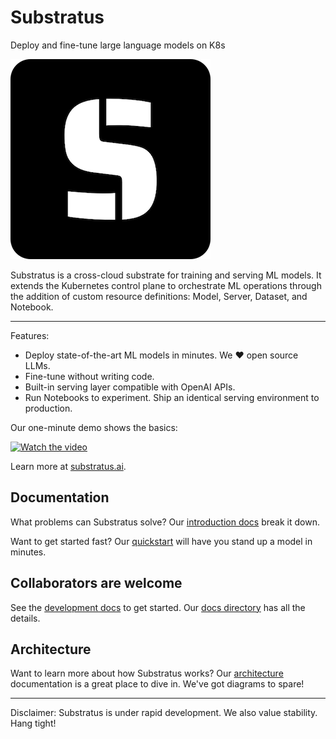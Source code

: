 # Substratus

Deploy and fine-tune large language models on K8s

[![Substratus.AI](../assets/ssai-logo.png "Substratus.AI")](https://www.substratus.ai)

Substratus is a cross-cloud substrate for training and serving ML models. It
extends the Kubernetes control plane to orchestrate ML operations through the
addition of custom resource definitions: Model, Server, Dataset, and Notebook.

---

Features:

* Deploy state-of-the-art ML models in minutes. We ❤️ open source LLMs.
* Fine-tune without writing code.
* Built-in serving layer compatible with OpenAI APIs.
* Run Notebooks to experiment. Ship an identical serving environment to production.

Our one-minute demo shows the basics:

[![Watch the video](https://img.youtube.com/vi/CLyXKJHIQ6A/hq2.jpg)](https://youtu.be/CLyXKJHIQ6A)

Learn more at [substratus.ai](https://www.substratus.ai).

## Documentation

What problems can Substratus solve? Our
[introduction docs](https://www.substratus.ai/docs) break it down.

Want to get started fast? Our
[quickstart](https://www.substratus.ai/docs/quickstart) will have you stand up a
model in minutes.

## Collaborators are welcome

See the [development docs](../docs/development.md) to get started. Our
[docs directory](../docs/) has all the details.

## Architecture

Want to learn more about how Substratus works? Our
[architecture](https://www.substratus.ai/docs/architecture) documentation is a
great place to dive in. We've got diagrams to spare!

---

Disclaimer: Substratus is under rapid development. We also value stability.
Hang tight!
